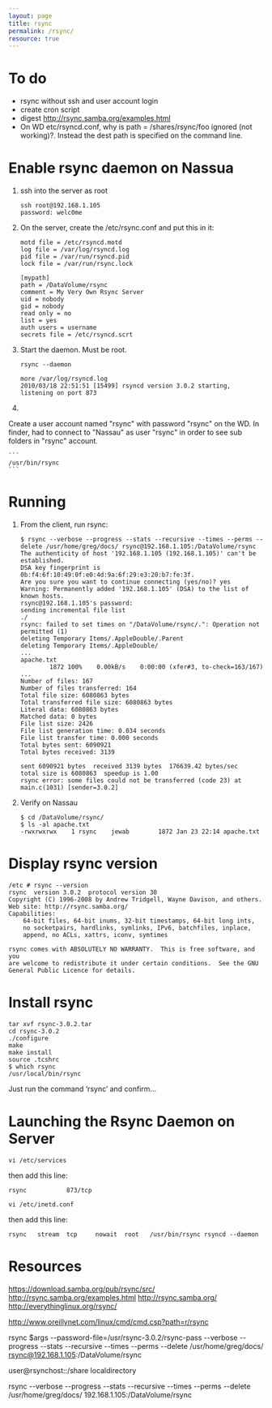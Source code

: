 ```yaml
---
layout: page
title: rsync
permalink: /rsync/
resource: true
---
```

# To do

- rsync without ssh and user account login
- create cron script
- digest http://rsync.samba.org/examples.html
- On WD etc/rsyncd.conf, why is path = /shares/rsync/foo ignored (not working)?. Instead the dest path is specified on the command line.

# Enable rsync daemon on Nassua

1. ssh into the server as root

	```
	ssh root@192.168.1.105
	password: welc0me
	```

2. On the server, create the /etc/rsync.conf and put this in it:

	```
	motd file = /etc/rsyncd.motd                                                    
	log file = /var/log/rsyncd.log                                                  
	pid file = /var/run/rsyncd.pid                                                  
	lock file = /var/run/rsync.lock                                                 
	                                                                                
	[mypath]                                                              
	path = /DataVolume/rsync                                                        
	comment = My Very Own Rsync Server                                              
	uid = nobody                                                                    
	gid = nobody                                                                    
	read only = no                                                                  
	list = yes                                                                      
	auth users = username                                                           
	secrets file = /etc/rsyncd.scrt    
	```       

3. Start the daemon. Must be root.

	```
	rsync --daemon
	```
	```
	more /var/log/rsyncd.log 
	2010/03/18 22:51:51 [15499] rsyncd version 3.0.2 starting, listening on port 873
	```

4.

Create a user account named "rsync" with password "rsync" on the WD. In finder, had to connect to "Nassau" as user "rsync" in order to see sub folders in "rsync" account.

	```
	/usr/bin/rsync
	```

# Running

1. From the client, run rsync:

	```
	$ rsync --verbose --progress --stats --recursive --times --perms --delete /usr/home/greg/docs/ rsync@192.168.1.105:/DataVolume/rsync
	The authenticity of host '192.168.1.105 (192.168.1.105)' can't be established.
	DSA key fingerprint is 0b:f4:6f:10:49:0f:e0:4d:9a:6f:29:e3:20:b7:fe:3f.
	Are you sure you want to continue connecting (yes/no)? yes
	Warning: Permanently added '192.168.1.105' (DSA) to the list of known hosts.
	rsync@192.168.1.105's password: 
	sending incremental file list
	./
	rsync: failed to set times on "/DataVolume/rsync/.": Operation not permitted (1)
	deleting Temporary Items/.AppleDouble/.Parent
	deleting Temporary Items/.AppleDouble/
	...
	apache.txt
	        1872 100%    0.00kB/s    0:00:00 (xfer#3, to-check=163/167)
	...
	Number of files: 167
	Number of files transferred: 164
	Total file size: 6080863 bytes
	Total transferred file size: 6080863 bytes
	Literal data: 6080863 bytes
	Matched data: 0 bytes
	File list size: 2426
	File list generation time: 0.034 seconds
	File list transfer time: 0.000 seconds
	Total bytes sent: 6090921
	Total bytes received: 3139

	sent 6090921 bytes  received 3139 bytes  176639.42 bytes/sec
	total size is 6080863  speedup is 1.00
	rsync error: some files could not be transferred (code 23) at main.c(1031) [sender=3.0.2]
	```

2. Verify on Nassau

	```
	$ cd /DataVolume/rsync/
	$ ls -al apache.txt 
	-rwxrwxrwx    1 rsync    jewab        1872 Jan 23 22:14 apache.txt
	```


# Display rsync version

```
/etc # rsync --version
rsync  version 3.0.2  protocol version 30
Copyright (C) 1996-2008 by Andrew Tridgell, Wayne Davison, and others.
Web site: http://rsync.samba.org/
Capabilities:
    64-bit files, 64-bit inums, 32-bit timestamps, 64-bit long ints,
    no socketpairs, hardlinks, symlinks, IPv6, batchfiles, inplace,
    append, no ACLs, xattrs, iconv, symtimes

rsync comes with ABSOLUTELY NO WARRANTY.  This is free software, and you
are welcome to redistribute it under certain conditions.  See the GNU
General Public Licence for details.
```


# Install rsync

```
tar xvf rsync-3.0.2.tar 
cd rsync-3.0.2
./configure
make
make install
source .tcshrc
$ which rsync
/usr/local/bin/rsync
```

Just run the command ‘rsync’ and confirm…


# Launching the Rsync Daemon on Server

```
vi /etc/services
```

then add this line:

```
rsync           873/tcp
```

```
vi /etc/inetd.conf
```

then add this line:

```
rsync   stream  tcp     nowait  root   /usr/bin/rsync rsyncd --daemon
```

# Resources

https://download.samba.org/pub/rsync/src/
http://rsync.samba.org/examples.html
http://rsync.samba.org/
http://everythinglinux.org/rsync/

http://www.oreillynet.com/linux/cmd/cmd.csp?path=r/rsync

rsync $args --password-file=/usr/rsync-3.0.2/rsync-pass --verbose --progress --stats --recursive --times --perms --delete /usr/home/greg/docs/ rsync@192.168.1.105:/DataVolume/rsync

 user@rsynchost::/share localdirectory


rsync --verbose --progress --stats --recursive --times --perms --delete /usr/home/greg/docs/ 192.168.1.105:/DataVolume/rsync